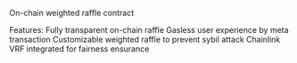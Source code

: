 On-chain weighted raffle contract

Features:
Fully transparent on-chain raffle
Gasless user experience by meta transaction
Customizable weighted raffle to prevent sybil attack
Chainlink VRF integrated for fairness ensurance

